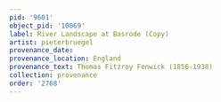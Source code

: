 ```yaml
---
pid: '9601'
object_pid: '10069'
label: River Landscape at Basrode (Copy)
artist: pieterbruegel
provenance_date:
provenance_location: England
provenance_text: Thomas Fitzroy Fenwick (1856-1938)
collection: provenance
order: '2768'
---
```

